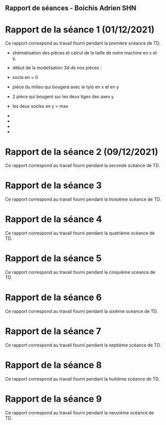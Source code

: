 ## Rapport de séances  - Boichis Adrien SHN

# Rapport de la séance 1 (01/12/2021)

Ce rapport correspond au travail fourni pendant la première scéance de TD.

- shématisation des pièces et calcul de la taille de notre machine en x et y, 
- début de la modelisation 3d de nos pièces :
 - socle en = 0
 - pièce du milieu qui bougera avec le tylo en x et en y 
 - 2 pièce qui bougent sur les deux tiges des axes y 
 - les deux socles en y = max 

- 

- 
- 
- 


# Rapport de la séance 2 (09/12/2021)
Ce rapport correspond au travail fourni pendant la seconde scéance de TD.



# Rapport de la séance 3
Ce rapport correspond au travail fourni pendant la troisième scéance de TD.



# Rapport de la séance 4
Ce rapport correspond au travail fourni pendant la quatrième scéance de TD.



# Rapport de la séance 5
Ce rapport correspond au travail fourni pendant la cinquième scéance de TD.



# Rapport de la séance 6
Ce rapport correspond au travail fourni pendant la sixième scéance de TD.



# Rapport de la séance 7
Ce rapport correspond au travail fourni pendant la septième scéance de TD.



# Rapport de la séance 8
Ce rapport correspond au travail fourni pendant la huitième scéance de TD.



# Rapport de la séance 9
Ce rapport correspond au travail fourni pendant la neuvième scéance de TD.

